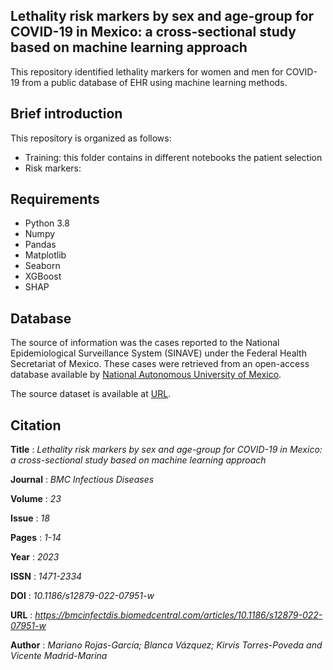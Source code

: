 ## Lethality risk markers by sex and age-group for COVID-19 in Mexico: a cross-sectional study based on machine learning approach

This repository identified lethality markers for women and men for COVID-19 from a public database of EHR using machine learning methods.

## Brief introduction
This repository is organized as follows:
* Training: this folder contains in different notebooks the patient selection  
* Risk markers: 

## Requirements
* Python 3.8
* Numpy
* Pandas
* Matplotlib
* Seaborn
* XGBoost
* SHAP

## Database

The source of information was the cases reported to the National Epidemiological Surveillance System (SINAVE) under the Federal Health Secretariat of Mexico. These cases were retrieved from an open-access database available by [National Autonomous University of Mexico](https://www.unam.mx/). 

The source dataset is available at [URL](http://covid-19.iimas.unam.mx/).

## Citation
**Title** : _*_Lethality risk markers by sex and age-group for COVID-19 in Mexico: a cross-sectional study based on
machine learning approach_*_

**Journal** : _*_BMC Infectious Diseases_*_

**Volume** : _*_23_*_

**Issue** : _*_18_*_

**Pages** : _*_1-14_*_

**Year** : _*_2023_*_

**ISSN** : _*_1471-2334_*_

**DOI** : _*_10.1186/s12879-022-07951-w_*_

**URL** : _*_https://bmcinfectdis.biomedcentral.com/articles/10.1186/s12879-022-07951-w_*_

**Author** : _*_Mariano Rojas-García; Blanca Vázquez; Kirvis Torres-Poveda and Vicente Madrid-Marina_*_
